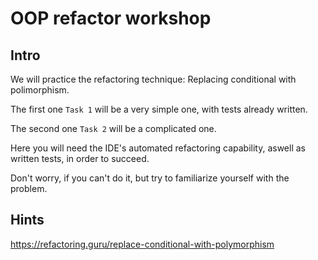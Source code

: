 # OOP refactor workshop

## Intro

We will practice the refactoring technique: Replacing conditional with polimorphism.

The first one `Task 1` will be a very simple one, with tests already written.

The second one `Task 2` will be a complicated one.

Here you will need the IDE's automated refactoring capability, aswell as written tests, in order to succeed.

Don't worry, if you can't do it, but try to familiarize yourself with the problem. 

## Hints

https://refactoring.guru/replace-conditional-with-polymorphism
